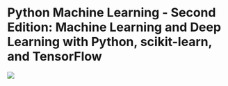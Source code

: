 # Python Machine Learning - Second Edition: Machine Learning and Deep Learning with Python, scikit-learn, and TensorFlow #
![](https://images-na.ssl-images-amazon.com/images/I/71PCVqFXvgL.jpg)
